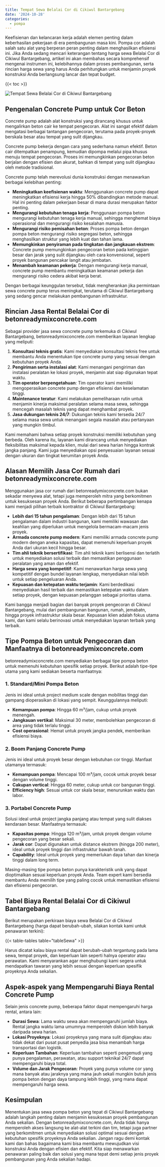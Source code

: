 ```yaml
---
title: Tempat Sewa Belalai Cor di Cikiwul Bantargebang
date: '2024-10-28'
categories:
  - pompa
---
```


Keefisienan dan kelancaran kerja adalah elemen penting dalam keberhasilan pekerjaan di era pembangunan masa kini. Pompa cor adalah salah satu alat yang berperan peran penting dalam menghasilkan efisiensi ini. Jika Anda sedang mencari keterangan tentang harga sewa Belalai Cor di Cikiwul Bantargebang, artikel ini akan membahas secara komprehensif mengenai instrumen ini, kelebihannya dalam proses pembangunan, serta rincian harga sewa yang harus Anda perhitungkan untuk menjamin proyek konstruksi Anda berlangsung lancar dan tepat budget.

{{< toc >}}

![Tempat Sewa Belalai Cor di Cikiwul Bantargebang](https://betoncor8.github.io/pump/concrete-pump%20(21).png)

## Pengenalan Concrete Pump untuk Cor Beton

Concrete pump adalah alat konstruksi yang dirancang khusus untuk mengalirkan beton cair ke tempat pengecoran. Alat ini sangat efektif dalam mengatasi berbagai tantangan pengecoran, terutama pada proyek-proyek berskala besar atau tempat yang sulit dijangkau.

Concrete pump bekerja dengan cara yang sederhana namun efektif. Beton cair ditempatkan penampung, kemudian dipompa melalui pipa khusus menuju tempat pengecoran. Proses ini memungkinkan pengecoran beton berjalan dengan efisien dan akurat, bahkan di tempat yang sulit dijangkau oleh metode tradisional.

Concrete pump telah merevolusi dunia konstruksi dengan menawarkan berbagai kelebihan penting:

- **Meningkatkan keefisienan waktu**: Menggunakan concrete pump dapat meningkatkan efisiensi kerja hingga 50% dibandingkan metode manual. Hal ini penting dalam pekerjaan besar di mana durasi merupakan faktor penting.
- **Mengurangi kebutuhan tenaga kerja**: Penggunaan pompa beton mengurangi kebutuhan tenaga kerja manual, sehingga menghemat biaya operasional dan mengurangi risiko kesalahan manusia.
- **Mengurangi risiko pemisahan beton**: Proses pompa beton dengan pompa beton mengurangi risiko segregasi beton, sehingga menghasilkan struktur yang lebih kuat dan tahan lama.
- **Memungkinkan penyiraman pada tingkatan dan jangkauan ekstrem**: Concrete pump memungkinkan pengecoran beton pada ketinggian besar dan jarak yang sulit dijangkau oleh cara konvensional, seperti proyek bangunan pencakar langit atau jembatan.
- **Menambah keamanan pekerja**: Dengan mengurangi kerja manual, concrete pump membantu meningkatkan keamanan pekerja dan mengurangi risiko cedera akibat kerja berat.

Dengan berbagai keunggulan tersebut, tidak mengherankan jika permintaan sewa concrete pump terus meningkat, terutama di Cikiwul Bantargebang yang sedang gencar melakukan pembangunan infrastruktur.

## Rincian Jasa Rental Belalai Cor di betonreadymixconcrete.com

Sebagai provider jasa sewa concrete pump terkemuka di Cikiwul Bantargebang, betonreadymixconcrete.com memberikan layanan lengkap yang meliputi:

1. **Konsultasi teknis gratis**: Kami menyediakan konsultasi teknis free untuk membantu Anda menentukan tipe concrete pump yang sesuai dengan kebutuhan proyek Anda.
2. **Pengiriman serta instalasi alat**: Kami menangani pengiriman dan instalasi peralatan ke lokasi proyek, menjamin alat siap digunakan tepat waktu.
3. **Tim operator berpengetahuan**: Tim operator kami memiliki mengoperasikan concrete pump dengan efisiensi dan keselamatan tinggi.
4. **Maintenance teratur**: Kami melakukan pemeliharaan rutin untuk menjamin kinerja maksimal peralatan selama masa sewa, sehingga mencegah masalah teknis yang dapat menghambat proyek.
5. **Jasa dukungan teknis 24/7**: Dukungan teknis kami tersedia 24/7 selama masa sewa untuk menangani segala masalah atau pertanyaan yang mungkin timbul.

Kami memahami bahwa setiap proyek konstruksi memiliki kebutuhan yang berbeda. Oleh karena itu, layanan kami dirancang untuk menyediakan fleksibilitas maksimal kepada klien, mulai dari sewa harian hingga kontrak jangka panjang. Kami juga menyediakan opsi penyesuaian layanan sesuai dengan ukuran dan tingkat kerumitan proyek Anda.

## Alasan Memilih Jasa Cor Rumah dari betonreadymixconcrete.com

Menggunakan jasa cor rumah dari betonreadymixconcrete.com bukan sekadar menyewa alat, tetapi juga memperoleh mitra yang berkomitmen untuk kesuksesan proyek Anda. Berikut beberapa pertimbangan kenapa kami menjadi pilihan terbaik kontraktor di Cikiwul Bantargebang:

- **Lebih dari 15 tahun pengalaman**: Dengan lebih dari 15 tahun pengalaman dalam industri bangunan, kami memiliki wawasan dan keahlian yang diperlukan untuk mengelola bermacam-macam jenis proyek.
- **Armada concrete pump modern**: Kami memiliki armada concrete pump modern dengan aneka kapasitas, dapat memenuhi keperluan proyek Anda dari ukuran kecil hingga besar.
- **Tim ahli teknik bersertifikasi**: Tim ahli teknik kami berlisensi dan terlatih untuk menyediakan solusi terbaik dan memastikan penggunaan peralatan yang aman dan efektif.
- **Harga sewa yang kompetitif**: Kami menawarkan harga sewa yang kompetitif dengan bundel layanan lengkap, menyediakan nilai lebih untuk setiap pengeluaran Anda.
- **Kepuasan dan ketepatan waktu terjamin**: Kami berdedikasi menyediakan hasil terbaik dan memastikan ketepatan waktu dalam setiap proyek, dengan kepuasan pelanggan sebagai prioritas utama.

Kami bangga menjadi bagian dari banyak proyek pengecoran di Cikiwul Bantargebang, mulai dari pembangunan bangunan, rumah, jemabatn, hingga proyek infrastruktur skala besar. Kepuasan klien adalah fokus utama kami, dan kami selalu berinovasi untuk menyediakan layanan terbaik yang terbaik.

## Tipe Pompa Beton untuk Pengecoran dan Manfaatnya di betonreadymixconcrete.com

betonreadymixconcrete.com menyediakan berbagai tipe pompa beton untuk memenuhi kebutuhan spesifik setiap proyek. Berikut adalah tipe-tipe utama yang kami sediakan beserta manfaatnya:

### 1\. Standard/Mini Pompa Beton

Jenis ini ideal untuk project medium scale dengan mobilitas tinggi dan gampang dioperasikan di lokasi yang sempit. Keunggulannya meliputi:

- **Kemampuan pompa**: Hingga 60 m³/jam, cukup untuk proyek menengah.
- **Jangkauan vertikal**: Maksimal 30 meter, membolehkan pengecoran di area yang tidak terlalu tinggi.
- **Cost operasional**: Hemat untuk proyek jangka pendek, memberikan efisiensi biaya.

### 2\. Boom Panjang Concrete Pump

Jenis ini ideal untuk proyek besar dengan kebutuhan cor tinggi. Manfaat utamanya termasuk:

- **Kemampuan pompa**: Mencapai 100 m³/jam, cocok untuk proyek besar dengan volume tinggi.
- **Cakupan vertical**: Hingga 60 meter, cukup untuk cor bangunan tinggi.
- **Efficiency high**: Sesuai untuk cor skala besar, menurunkan waktu dan labor.

### 3\. Portabel Concrete Pump

Solusi ideal untuk project jangka panjang atau tempat yang sulit diakses kendaraan besar. Manfaatnya termasuk:

- **Kapasitas pompa**: Hingga 120 m³/jam, untuk proyek dengan volume pengecoran yang besar sekali.
- **Jarak cor**: Dapat digunakan untuk distance ekstrem (hingga 200 meter), ideal untuk proyek tinggi dan infrastruktur bawah tanah.
- **Capability**: Ideal untuk proyek yang memerlukan daya tahan dan kinerja tinggi dalam long term.

Masing-masing tipe pompa beton punya karakteristik unik yang dapat dioptimalkan sesuai keperluan proyek Anda. Team expert kami bersedia membantu Anda memilih tipe yang paling cocok untuk memastikan efisiensi dan efisiensi pengecoran.

## Tabel Biaya Rental Belalai Cor di Cikiwul Bantargebang

Berikut merupakan perkiraan biaya sewa Belalai Cor di Cikiwul Bantargebang (harga dapat berubah-ubah, silakan kontak kami untuk penawaran terkini):

{{< table-tables table="tableSewa" >}}

Harus dicatat kalau biaya rental dapat berubah-ubah tergantung pada lama sewa, tempat proyek, dan keperluan lain seperti halnya operator atau perawatan. Kami menyarankan agar menghubungi kami segera untuk mendapatkan tawaran yang lebih sesuai dengan keperluan spesifik proyeknya Anda sekalian.

## Aspek-aspek yang Mempengaruhi Biaya Rental Concrete Pump

Selain jenis concrete pump, beberapa faktor dapat mempengaruhi harga rental, antara lain:

- **Durasi Sewa**: Lama waktu sewa akan mempengaruhi jumlah biaya. Rental jangka waktu lama umumnya memperoleh diskon lebih banyak daripada sewa harian.
- **Lokasi Proyeknya**: Lokasi proyeknya yang mana sulit dijangkau atau tidak dekat dari pusat pusat penyedia jasa bisa menambah harga transportasi dan logistik.
- **Keperluan Tambahan**: Keperluan tambahan seperti pengemudi yang punya pengalaman, perawatan, atau support teknikal 24/7 dapat mempengaruhi biaya total.
- **Volume dan Jarak Pengecoran**: Proyek yang punya volume cor yang mana banyak atau jaraknya yang mana jauh sekali mungkin butuh jenis pompa beton dengan daya tampung lebih tinggi, yang mana dapat mempengaruhi harga sewa.

## Kesimpulan

Menentukan jasa sewa pompa beton yang tepat di Cikiwul Bantargebang adalah langkah penting dalam menjamin kesuksesan proyek pembangunan Anda sekalian. Dengan betonreadymixconcrete.com, Anda tidak hanya memperoleh akses langsung ke alat-alat terkini dan tim, tetapi juga partner yang berkomitmen untuk menyediakan solusi optimal sesuai dengan kebutuhan spesifik proyeknya Anda sekalian. Jangan ragu demi kontak kami dan bahas bagaimana kami bisa membantu mewujudkan visi konstruksi Anda dengan efisien dan efektif. Kita siap menawarkan penawaran paling baik dan solusi yang mana tepat demi setiap jenis proyek pembangunan yang Anda sekalian hadapi.
